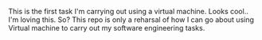 This is the first task I'm carrying out using a virtual machine.
Looks cool.. I'm loving this.
So? This repo is only a reharsal of how I can go about using Virtual machine to carry out my software engineering tasks.
